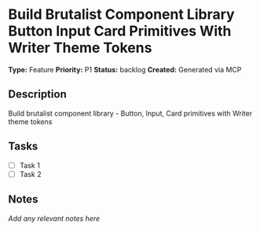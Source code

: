 # Build Brutalist Component Library Button Input Card Primitives With Writer Theme Tokens

**Type:** Feature
**Priority:** P1
**Status:** backlog
**Created:** Generated via MCP

## Description
Build brutalist component library - Button, Input, Card primitives with Writer theme tokens

## Tasks
- [ ] Task 1
- [ ] Task 2

## Notes
*Add any relevant notes here*
